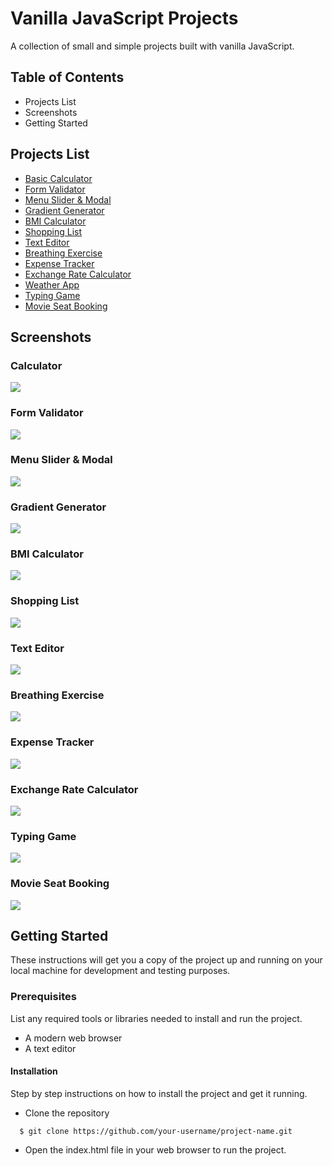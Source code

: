 
# Vanilla JavaScript Projects

A collection of small and simple projects built with vanilla JavaScript.

## Table of Contents

* Projects List
* Screenshots
* Getting Started

## Projects List

 - [Basic Calculator](https://js-basic-calculator23.netlify.app/)
 - [Form Validator](https://js-form-validator23.netlify.app/)
 - [Menu Slider & Modal](https://menu-slider-and-modal23.netlify.app/)
 - [Gradient Generator](https://gradient-generator23.netlify.app/)
 - [BMI Calculator](https://bmi-calculator23.netlify.app/)
 - [Shopping List](https://shopping-list23.netlify.app/)
 - [Text Editor](https://text-editor23.netlify.app/)
 - [Breathing Exercise](https://breathing-exercise.netlify.app/)
 - [Expense Tracker](https://expense-tracker2023.netlify.app/)
 - [Exchange Rate Calculator](https://exchange-rate-calculator23.netlify.app/)
 - [Weather App](https://weather-app2023.netlify.app/)
 - [Typing Game](https://typeracerz.netlify.app/)
 - [Movie Seat Booking](https://movie-seat-booking23.netlify.app/)

## Screenshots

 ### Calculator
 ![](https://github.com/shamimsikder/vanilla-js-projects/blob/main/images/Calculator.PNG)
 
 ### Form Validator
 ![](https://github.com/shamimsikder/vanilla-js-projects/blob/main/images/Form%20Validator.PNG)
 
 ### Menu Slider & Modal
 ![](https://github.com/shamimsikder/vanilla-js-projects/blob/main/images/Modal%20%26%20Slider.PNG)
 
 ### Gradient Generator
 ![](https://github.com/shamimsikder/vanilla-js-projects/blob/main/images/Gradient%20Generator.PNG)
 
 ### BMI Calculator
 ![](https://github.com/shamimsikder/vanilla-js-projects/blob/main/images/BMI%20Calculator.PNG)
 
 ### Shopping List
 ![](https://github.com/shamimsikder/vanilla-js-projects/blob/main/images/Shopping%20List.PNG)
 
 ### Text Editor
 ![](https://github.com/shamimsikder/vanilla-js-projects/blob/main/images/Text%20Editor.PNG)
 
  ### Breathing Exercise
 ![](https://github.com/shamimsikder/vanilla-js-projects/blob/main/images/Breathing%20Exercise.PNG)
 
  ### Expense Tracker
 ![](https://github.com/shamimsikder/vanilla-js-projects/blob/main/images/Expenses%20Tracker.PNG)
 
 ### Exchange Rate Calculator
 ![](https://github.com/shamimsikder/vanilla-js-projects/blob/main/images/Exchange%20Rate%20Calculator.PNG)
 
 ### Typing Game
 ![](https://github.com/shamimsikder/vanilla-js-projects/blob/main/images/Typeracerz.PNG)
 
 ### Movie Seat Booking
 ![](https://github.com/shamimsikder/vanilla-js-projects/blob/main/images/Movie%20Seats%20Booking.png)

 
 ## Getting Started

These instructions will get you a copy of the project up and running on your local machine for development and testing purposes.

### Prerequisites
List any required tools or libraries needed to install and run the project.

* A modern web browser
* A text editor

#### Installation

Step by step instructions on how to install the project and get it running.

* Clone the repository

```
  $ git clone https://github.com/your-username/project-name.git
```

* Open the index.html file in your web browser to run the project.

